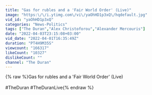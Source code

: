 ```yaml
---
title: "Gas for rubles and a 'Fair World Order' (Live)"
image: "https:\/\/i.ytimg.com\/vi\/yaOhHD1p3xQ\/hqdefault.jpg"
vid_id: "yaOhHD1p3xQ"
categories: "News-Politics"
tags: ["The Duran","Alex Christoforou","Alexander Mercouris"]
date: "2022-04-03T23:15:08+03:00"
vid_date: "2022-04-01T16:35:49Z"
duration: "PT4H9M35S"
viewcount: "166317"
likeCount: "10327"
dislikeCount: ""
channel: "The Duran"
---
```

{% raw %}Gas for rubles and a 'Fair World Order' (Live)<br /><br />#TheDuran #TheDuranLive{% endraw %}
